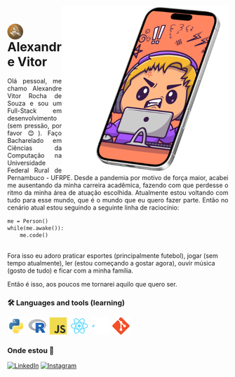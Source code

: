 <img align="right" alt="Irritado Gamer Boy - www.freepik.com" height="380" src="https://raw.githubusercontent.com/AllexandreVitor/AllexandreVitor/main/Imagens/Smartphone-GamerBoy.png">

<h1>
    <a href="">
     <img align="center" alt="Logo Alexandre Vitor" width="36px" src="https://raw.githubusercontent.com/AllexandreVitor/AllexandreVitor/main/Imagens/Logo.A.V.png"></a>
    <span>Alexandre Vitor</span>
</h1>

<p align="justify">Olá pessoal, me chamo Alexandre Vitor Rocha de Souza e sou um Full-Stack em desenvolvimento (sem pressão, por favor 😊). Faço Bacharelado em Ciências da Computação na Universidade Federal Rural de Pernambuco - UFRPE. Desde a pandemia por motivo de força maior, acabei me ausentando da minha carreira acadêmica, fazendo com que perdesse o ritmo da minha área de atuação escolhida. Atualmente estou voltando com tudo para esse mundo, que é o mundo que eu quero fazer parte. Então no cenário atual estou seguindo a seguinte linha de raciocínio:

    me = Person()
    while(me.awake()):
        me.code()

<br>
 Fora isso eu adoro praticar esportes (principalmente futebol), jogar (sem tempo atualmente), ler (estou começando a gostar agora), ouvir música (gosto de tudo) e ficar com a minha família.
 
 Então é isso, aos poucos me tornarei aquilo que quero ser.</p>

### 🛠️ Languages and tools (learning)
<p><img src="https://github.com/devicons/devicon/blob/master/icons/python/python-original.svg" title="Python" alt="Python" width="40" height="40"/>&nbsp;
<img src="https://github.com/devicons/devicon/blob/master/icons/r/r-original.svg" title="R" alt="R" width="40" height="40"/>&nbsp;
<img src="https://github.com/devicons/devicon/blob/master/icons/javascript/javascript-original.svg" title="JavaScript" alt="JavaScript" width="40" height="40"/>&nbsp;
<img src="https://github.com/devicons/devicon/blob/master/icons/react/react-original.svg" title="React" alt="React" width="40" height="40"/>&nbsp;
<img src="https://github.com/devicons/devicon/blob/master/icons/tailwindcss/tailwindcss-original-wordmark.svg" title="Tailwind CSS" alt="Tailwind CSS" width="40" height="40"/>&nbsp;
<img src="https://github.com/devicons/devicon/blob/master/icons/git/git-original.svg" title="Git" alt="Git" width="40" height="40"/>&nbsp;
</p>



### Onde estou 👋

[![LinkedIn](https://img.shields.io/badge/-LinkedIn-000?style=for-the-badge&logo=linkedin&logoColor=F6815f&color:FFF)](https://www.linkedin.com/in/alexandrevitor/)
[![Instagram](https://img.shields.io/badge/-Instagram-000?style=for-the-badge&logo=instagram&logoColor=F6815f&color:fff)](https://www.instagram.com/allexandrevitor/)


<!--
**AllexandreVitor/AllexandreVitor** is a ✨ _special_ ✨ repository because its `README.md` (this file) appears on your GitHub profile.

Here are some ideas to get you started:

- 🔭 I’m currently working on ...
- 🌱 I’m currently learning ...
- 👯 I’m looking to collaborate on ...
- 🤔 I’m looking for help with ...
- 💬 Ask me about ...
- 📫 How to reach me: ...
- 😄 Pronouns: ...
- ⚡ Fun fact: ...
-->
